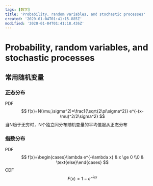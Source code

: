 ```yaml
---
tags: [数学]
title: 'Probability, random variables, and stochastic processes'
created: '2020-01-04T01:41:15.885Z'
modified: '2020-01-04T01:41:18.436Z'
---
```


# Probability, random variables, and stochastic processes

## 常用随机变量

### 正态分布

PDF
$$
f(x)=N(\mu,\sigma^2)=\frac1{\sqrt{2\pi\sigma^2}} e^{-(x-\mu)^2/2\sigma^2}
$$
当N趋于无穷时，N个独立同分布随机变量的平均值服从正态分布

### 指数分布

PDF
$$
f(x)=\begin{cases}\lambda e^{-\lambda x} & x \ge 0 \\0 & \text{else}\end{cases}
$$
CDF
$$
F(x)=1-e^{-\lambda x}
$$
